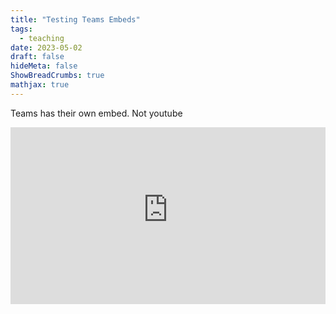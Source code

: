 ```yaml
---
title: "Testing Teams Embeds"
tags:
  - teaching
date: 2023-05-02
draft: false
hideMeta: false
ShowBreadCrumbs: true
mathjax: true
---
```


Teams has their own embed. Not youtube

<div style="max-width: 640px"><div style="position: relative; padding-bottom: 56.25%; height: 0; overflow: hidden;"><iframe src="https://wichitaedu-my.sharepoint.com/personal/k386y647_wichita_edu/_layouts/15/embed.aspx?UniqueId=0193f63b-b596-4932-b3db-7340f0bdd2c1&embed=%7B%22af%22%3Atrue%2C%22ust%22%3Atrue%7D&referrer=StreamWebApp&referrerScenario=EmbedDialog.Create" width="640" height="360" frameborder="0" scrolling="no" allowfullscreen title="TheGradeBookQuestion.mp4" style="border:none; position: absolute; top: 0; left: 0; right: 0; bottom: 0; height: 100%; max-width: 100%;"></iframe></div></div>

